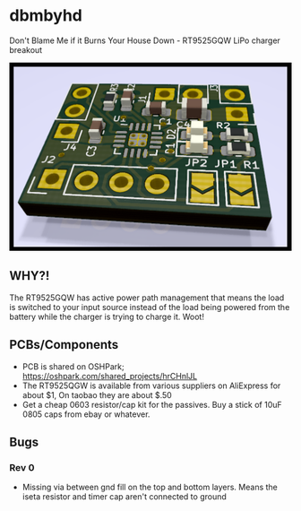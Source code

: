 # dbmbyhd
Don't Blame Me if it Burns Your House Down - RT9525GQW LiPo charger breakout

![omnomnom](/outputs/dbmbyhd.png)


## WHY?!

The RT9525GQW has active power path management that means the load is switched to your
input source instead of the load being powered from the battery while the charger
is trying to charge it. Woot!

## PCBs/Components

- PCB is shared on OSHPark; https://oshpark.com/shared_projects/hrCHnlJL
- The RT9525QGW is available from various suppliers on AliExpress for about $1, On taobao they are about $.50
- Get a cheap 0603 resistor/cap kit for the passives. Buy a stick of 10uF 0805 caps from ebay or whatever.

## Bugs

### Rev 0

- Missing via between gnd fill on the top and bottom layers. Means the iseta resistor and timer cap 
  aren't connected to ground

